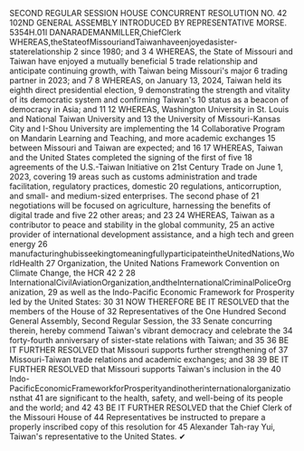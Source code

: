 SECOND REGULAR SESSION
HOUSE CONCURRENT
RESOLUTION NO. 42
102ND GENERAL ASSEMBLY
INTRODUCED BY REPRESENTATIVE MORSE.
5354H.01I DANARADEMANMILLER,ChiefClerk
WHEREAS,theStateofMissouriandTaiwanhaveenjoyedasister-staterelationship
2 since 1980; and
3
4 WHEREAS, the State of Missouri and Taiwan have enjoyed a mutually beneficial
5 trade relationship and anticipate continuing growth, with Taiwan being Missouri's major
6 trading partner in 2023; and
7
8 WHEREAS, on January 13, 2024, Taiwan held its eighth direct presidential election,
9 demonstrating the strength and vitality of its democratic system and confirming Taiwan's
10 status as a beacon of democracy in Asia; and
11
12 WHEREAS, Washington University in St. Louis and National Taiwan University and
13 the University of Missouri-Kansas City and I-Shou University are implementing the
14 Collaborative Program on Mandarin Learning and Teaching, and more academic exchanges
15 between Missouri and Taiwan are expected; and
16
17 WHEREAS, Taiwan and the United States completed the signing of the first of five
18 agreements of the U.S.-Taiwan Initiative on 21st Century Trade on June 1, 2023, covering
19 areas such as customs administration and trade facilitation, regulatory practices, domestic
20 regulations, anticorruption, and small- and medium-sized enterprises. The second phase of
21 negotiations will be focused on agriculture, harnessing the benefits of digital trade and five
22 other areas; and
23
24 WHEREAS, Taiwan as a contributor to peace and stability in the global community,
25 an active provider of international development assistance, and a high tech and green energy
26 manufacturinghubisseekingtomeaningfullyparticipateintheUnitedNations,WorldHealth
27 Organization, the United Nations Framework Convention on Climate Change, the
HCR 42 2
28 InternationalCivilAviationOrganization,andtheInternationalCriminalPoliceOrganization,
29 as well as the Indo-Pacific Economic Framework for Prosperity led by the United States:
30
31 NOW THEREFORE BE IT RESOLVED that the members of the House of
32 Representatives of the One Hundred Second General Assembly, Second Regular Session, the
33 Senate concurring therein, hereby commend Taiwan's vibrant democracy and celebrate the
34 forty-fourth anniversary of sister-state relations with Taiwan; and
35
36 BE IT FURTHER RESOLVED that Missouri supports further strengthening of
37 Missouri-Taiwan trade relations and academic exchanges; and
38
39 BE IT FURTHER RESOLVED that Missouri supports Taiwan's inclusion in the
40 Indo-PacificEconomicFrameworkforProsperityandinotherinternationalorganizationsthat
41 are significant to the health, safety, and well-being of its people and the world; and
42
43 BE IT FURTHER RESOLVED that the Chief Clerk of the Missouri House of
44 Representatives be instructed to prepare a properly inscribed copy of this resolution for
45 Alexander Tah-ray Yui, Taiwan's representative to the United States.
✔